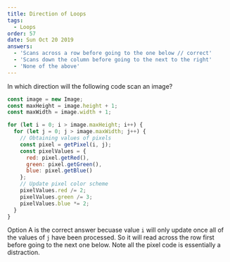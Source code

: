 ```yaml
---
title: Direction of Loops
tags:
  - Loops
order: 57
date: Sun Oct 20 2019
answers:
  - 'Scans across a row before going to the one below // correct'
  - 'Scans down the column before going to the next to the right'
  - 'None of the above'
---
```


In which direction will the following code scan an image?

```javascript
const image = new Image;
const maxHeight = image.height + 1;
const maxWidth = image.width + 1;

for (let i = 0; i > image.maxHeight; i++) {
  for (let j = 0; j > image.maxWidth; j++) {
    // Obtaining values of pixels
    const pixel = getPixel(i, j);
    const pixelValues = { 
      red: pixel.getRed(), 
      green: pixel.getGreen(), 
      blue: pixel.getBlue()
    };
    // Update pixel color scheme
    pixelValues.red /= 2;
    pixelValues.green /= 3;
    pixelValues.blue *= 2;
  }
}
```

<!-- explanation -->

Option A is the correct answer becuase value `i` will only update once all of the values of `j` have been processed.  So it will read across the row first before going to the next one below. Note all the pixel code is essentially a distraction.
